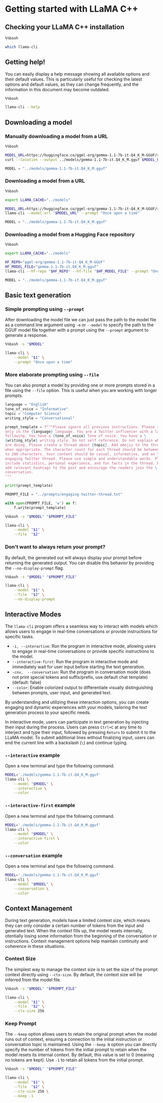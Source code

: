 # Getting started with LLaMA C++

## Checking your LLaMA C++ installation


```bash
%%bash 

which llama-cli
```

## Getting help!

You can easily display a help message showing all available options and their default values. This is particularly useful for checking the latest options and default values, as they can change frequently, and the information in this document may become outdated.



```bash
%%bash

llama-cli --help
```

## Downloading a model

### Manually downloading a model from a URL


```bash
%%bash

MODEL_URL=https://huggingface.co/ggml-org/gemma-1.1-7b-it-Q4_K_M-GGUF/resolve/main/gemma-1.1-7b-it.Q4_K_M.gguf
curl --location --output ../models/gemma-1.1-7b-it.Q4_K_M.gguf $MODEL_URL

```


```python
MODEL = "../models/gemma-1.1-7b-it.Q4_K_M.gguf"
```

### Downloading a model from a URL


```bash
%%bash

export LLAMA_CACHE="../models"

MODEL_URL=https://huggingface.co/ggml-org/gemma-1.1-7b-it-Q4_K_M-GGUF/resolve/main/gemma-1.1-7b-it.Q4_K_M.gguf
llama-cli --model-url "$MODEL_URL" --prompt "Once upon a time"

```


```python
MODEL = "../models/gemma-1.1-7b-it.Q4_K_M.gguf"
```

### Downloading a model from a Hugging Face repository


```bash
%%bash

export LLAMA_CACHE="../models"

HF_REPO="ggml-org/gemma-1.1-7b-it-Q4_K_M-GGUF"
HF_MODEL_FILE="gemma-1.1-7b-it.Q4_K_M.gguf"
llama-cli --hf-repo "$HF_REPO" --hf-file "$HF_MODEL_FILE" --prompt "Once upon a time"

```


```python
MODEL = "../models/gemma-1.1-7b-it.Q4_K_M.gguf"
```

## Basic text generation

### Simple prompting using `--prompt`

After downloading the model file we can just pass the path to the model file as a command line argument using `-m` or `--model` to specify the path to the GGUF model file together with a prompt using the `--prompt` argument to generate a response.



```bash
%%bash -s "$MODEL"

llama-cli \
    --model "$1" \
    --prompt "Once upon a time"

```

### More elaborate prompting using `--file`

You can also prompt a model by providing one or more prompts stored in a file using the `--file` option. This is useful when you are working with longer prompts.



```python
language = "English"
tone_of_voice = "Informative"
topic = "Computer Science"
writing_style = "Conversational"

prompt_template = f"""Please ignore all previous instructions. Please respond \
only in the {language} language. You are a Twitter influencer with a large \
following. You have a {tone_of_voice} tone of voice. You have a \
{writing_style} writing style. Do not self reference. Do not explain what you \
are doing. Please create a thread about {topic}. Add emojis to the thread \
when appropriate. The character count for each thread should be between 270 \
to 280 characters. Your content should be casual, informative, and an \
engaging Twitter thread. Please use simple and understandable words. Please \
include statistics, personal experience, and fun facts in the thread. Please \
add relevant hashtags to the post and encourage the readers join the \
conversation.
"""

```


```python
print(prompt_template)
```


```python
PROMPT_FILE = "../prompts/engaging-twitter-thread.txt"

with open(PROMPT_FILE, 'w') as f:
    f.write(prompt_template)

```


```bash
%%bash -s "$MODEL" "$PROMPT_FILE"

llama-cli \
    --model "$1" \
    --file  "$2"

```

### Don't want to always return your prompt?

By default, the generated out will always display your prompt before returning the generated output. You can disable this behavior by providing the `--no-display-prompt` flag.



```bash
%%bash -s "$MODEL" "$PROMPT_FILE"

llama-cli \
    --model "$1" \
    --file  "$2" \
    --no-display-prompt

```

## Interactive Modes

The `llama-cli` program offers a seamless way to interact with models which allows users to engage in real-time conversations or provide instructions for specific tasks.

-   `-i, --interactive`: Run the program in interactive mode, allowing users to engage in real-time conversations or provide specific instructions to the model.
-   `--interactive-first`: Run the program in interactive mode and immediately wait for user input before starting the text generation.
-   `-cnv,  --conversation`:  Run the program in conversation mode (does not print special tokens and suffix/prefix, use default chat template) (default: false)
-   `--color`: Enable colorized output to differentiate visually distinguishing between prompts, user input, and generated text.

By understanding and utilizing these interaction options, you can create engaging and dynamic experiences with your models, tailoring the text generation process to your specific needs.

In interactive mode, users can participate in text generation by injecting their input during the process. Users can press `Ctrl+C` at any time to interject and type their input, followed by pressing `Return` to submit it to the LLaMA model. To submit additional lines without finalizing input, users can end the current line with a backslash (`\`) and continue typing.


### `--interactive` example

Open a new terminal and type the following command.

```bash
MODEL='./models/gemma-1.1-7b-it.Q4_K_M.gguf'
llama-cli \
    --model "$MODEL" \
    --interactive \
    --color
```

### `--interactive-first` example

Open a new terminal and type the following command.

```bash
MODEL='./models/gemma-1.1-7b-it.Q4_K_M.gguf'
llama-cli \
    --model "$MODEL" \
    --interactive-first \
    --color
```

### `--conversation` example

Open a new terminal and type the following command.

```bash
MODEL='./models/gemma-1.1-7b-it.Q4_K_M.gguf'
llama-cli \
    --model "$MODEL" \
    --conversation \
    --color
```

## Context Management

During text generation, models have a limited context size, which means they can only consider a certain number of tokens from the input and generated text. When the context fills up, the model resets internally,  otentially losing some information from the beginning of the conversation or instructions. Context management options help maintain continuity and coherence in these situations.

### Context Size

The simplest way to manage the context size is to set the size of the prompt context directly using `--ctx-size`. By default, the context size will be inferred from the model file.


```bash
%%bash -s "$MODEL" "$PROMPT_FILE"

llama-cli \
    --model "$1" \
    --file  "$2" \
    --ctx-size 256

```

### Keep Prompt

The `--keep` option allows users to retain the original prompt when the model runs out of context, ensuring a connection to the initial instruction or conversation topic is maintained. Using the `--keep N` option you can directly specify the number of tokens from the initial prompt to retain when the model resets its internal context. By default, this value is set to 0 (meaning no tokens are kept). Use `-1` to retain all tokens from the initial prompt.



```bash
%%bash -s "$MODEL" "$PROMPT_FILE"

llama-cli \
    --model "$1" \
    --file  "$2" \
    --ctx-size 256 \
    --keep -1

```


```python

```
